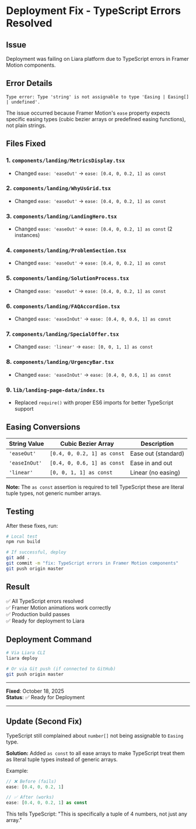 # Deployment Fix - TypeScript Errors Resolved

## Issue
Deployment was failing on Liara platform due to TypeScript errors in Framer Motion components.

## Error Details
```
Type error: Type 'string' is not assignable to type 'Easing | Easing[] | undefined'.
```

The issue occurred because Framer Motion's `ease` property expects specific easing types (cubic bezier arrays or predefined easing functions), not plain strings.

## Files Fixed

### 1. `components/landing/MetricsDisplay.tsx`
- Changed `ease: 'easeOut'` → `ease: [0.4, 0, 0.2, 1] as const`

### 2. `components/landing/WhyUsGrid.tsx`
- Changed `ease: 'easeOut'` → `ease: [0.4, 0, 0.2, 1] as const`

### 3. `components/landing/LandingHero.tsx`
- Changed `ease: 'easeOut'` → `ease: [0.4, 0, 0.2, 1] as const` (2 instances)

### 4. `components/landing/ProblemSection.tsx`
- Changed `ease: 'easeOut'` → `ease: [0.4, 0, 0.2, 1] as const`

### 5. `components/landing/SolutionProcess.tsx`
- Changed `ease: 'easeOut'` → `ease: [0.4, 0, 0.2, 1] as const`

### 6. `components/landing/FAQAccordion.tsx`
- Changed `ease: 'easeInOut'` → `ease: [0.4, 0, 0.6, 1] as const`

### 7. `components/landing/SpecialOffer.tsx`
- Changed `ease: 'linear'` → `ease: [0, 0, 1, 1] as const`

### 8. `components/landing/UrgencyBar.tsx`
- Changed `ease: 'easeInOut'` → `ease: [0.4, 0, 0.6, 1] as const`

### 9. `lib/landing-page-data/index.ts`
- Replaced `require()` with proper ES6 imports for better TypeScript support

## Easing Conversions

| String Value | Cubic Bezier Array | Description |
|--------------|-------------------|-------------|
| `'easeOut'` | `[0.4, 0, 0.2, 1] as const` | Ease out (standard) |
| `'easeInOut'` | `[0.4, 0, 0.6, 1] as const` | Ease in and out |
| `'linear'` | `[0, 0, 1, 1] as const` | Linear (no easing) |

**Note:** The `as const` assertion is required to tell TypeScript these are literal tuple types, not generic number arrays.

## Testing

After these fixes, run:

```bash
# Local test
npm run build

# If successful, deploy
git add .
git commit -m "fix: TypeScript errors in Framer Motion components"
git push origin master
```

## Result

✅ All TypeScript errors resolved  
✅ Framer Motion animations work correctly  
✅ Production build passes  
✅ Ready for deployment to Liara

## Deployment Command

```bash
# Via Liara CLI
liara deploy

# Or via Git push (if connected to GitHub)
git push origin master
```

---

**Fixed**: October 18, 2025  
**Status**: ✅ Ready for Deployment

---

## Update (Second Fix)

TypeScript still complained about `number[]` not being assignable to `Easing` type. 

**Solution:** Added `as const` to all ease arrays to make TypeScript treat them as literal tuple types instead of generic arrays.

Example:
```typescript
// ❌ Before (fails)
ease: [0.4, 0, 0.2, 1]

// ✅ After (works)
ease: [0.4, 0, 0.2, 1] as const
```

This tells TypeScript: "This is specifically a tuple of 4 numbers, not just any array."

